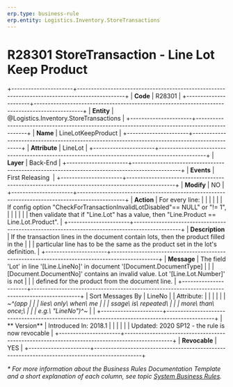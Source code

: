 ```yaml
---
erp.type: business-rule
erp.entity: Logistics.Inventory.StoreTransactions
---
```


# R28301 StoreTransaction - Line Lot Keep Product
+----------------------+-----------------------------------------------------------------------------------------------+
| **Code**             | R28301                                                                                        |
+----------------------+-----------------------------------------------------------------------------------------------+
| **Entity**           | @Logistics.Inventory.StoreTransactions                                                        |
+----------------------+-----------------------------------------------------------------------------------------------+
| **Name**             | LineLotKeepProduct                                                                            |
+----------------------+-----------------------------------------------------------------------------------------------+
| **Attribute**        | LineLot                                                                                       |
+----------------------+-----------------------------------------------------------------------------------------------+
| **Layer**            | Back-End                                                                                      |
+----------------------+-----------------------------------------------------------------------------------------------+
| **Events**           | First Releasing                                                                               |
+----------------------+-----------------------------------------------------------------------------------------------+
| **Modify**           | NO                                                                                            |
+----------------------+-----------------------------------------------------------------------------------------------+
| **Action**           | For every line:                                                                               |
|                      |                                                                                               |
|                      | If config option \"CheckForTransactionInvalidLotDisabled\"== NULL\" or \"!= 1\",              |
|                      |                                                                                               |
|                      | then validate that if \"Line.Lot\" has a value, then \"Line.Product == Line.Lot.Product\".    |
+----------------------+-----------------------------------------------------------------------------------------------+
| **Description**      | If the transaction lines in the document contain lots, then the product filled in the         |
|                      | particular line has to be the same as the product set in the lot\'s definition.               |
+----------------------+-----------------------------------------------------------------------------------------------+
| **Message**          | The field \'Lot\' in line \'\[Line.LineNo\]\' in document \'\[Document.DocumentType\]         |
|                      | \[Document.DocumentNo\]\' contains an invalid value. Lot \'\[Line.Lot.Number\]\' is not       |
|                      | defined for the product from the document line.                                               |
+----------------------+-----------------------------------------------------------------------------------------------+
| Sort Messages By     | LineNo                                                                                        |
| Attribute:           |                                                                                               |
|                      |                                                                                               |
| *~^(app              |                                                                                               |
| lies\ only\ when\ me |                                                                                               |
| ssage\ is\ repeated\ |                                                                                               |
|  more\ than\ once;\  |                                                                                               |
| e.g.\ \"LineNo\")^~* |                                                                                               |
+----------------------+-----------------------------------------------------------------------------------------------+
| ** Version**         | Introduced In: 2018.1                                                                         |
|                      |                                                                                               |
|                      | Updated: 2020 SP12 - the rule is now revocable                                                |
+----------------------+-----------------------------------------------------------------------------------------------+
| **Revocable**        | YES                                                                                           |
+----------------------+-----------------------------------------------------------------------------------------------+

*\* For more information about the Business Rules Documentation Template and a short explanation of each column, see
topic [System Business Rules](../templates/template-description-system-business-rules.md).*
